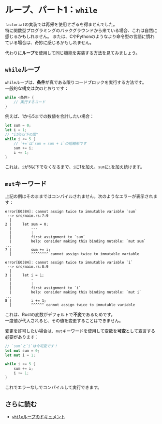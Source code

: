 # ループ、パート1：`while`

`factorial`の実装では再帰を使用せざるを得ませんでした。\
特に関数型プログラミングのバックグラウンドから来ている場合、これは自然に感じるかもしれません。
または、CやPythonのようなより命令型の言語に慣れている場合は、奇妙に感じるかもしれません。

代わりに**ループ**を使用して同じ機能を実装する方法を見てみましょう。

## `while`ループ

`while`ループは、**条件**が真である限りコードブロックを実行する方法です。\
一般的な構文は次のとおりです：

```rust
while <条件> {
    // 実行するコード
}
```

例えば、1から5までの数値を合計したい場合：

```rust
let sum = 0;
let i = 1;
// "iが5以下の間"
while i <= 5 {
    // `+=`は`sum = sum + i`の短縮形です
    sum += i;
    i += 1;
}
```

これは、`i`が5以下でなくなるまで、`i`に1を加え、`sum`に`i`を加え続けます。

## `mut`キーワード

上記の例はそのままではコンパイルされません。次のようなエラーが表示されます：

```text
error[E0384]: cannot assign twice to immutable variable `sum`
 --> src/main.rs:7:9
  |
2 |     let sum = 0;
  |         ---
  |         |
  |         first assignment to `sum`
  |         help: consider making this binding mutable: `mut sum`
...
7 |         sum += i;
  |         ^^^^^^^^ cannot assign twice to immutable variable

error[E0384]: cannot assign twice to immutable variable `i`
 --> src/main.rs:8:9
  |
3 |     let i = 1;
  |         -
  |         |
  |         first assignment to `i`
  |         help: consider making this binding mutable: `mut i`
...
8 |         i += 1;
  |         ^^^^^^ cannot assign twice to immutable variable
```

これは、Rustの変数がデフォルトで**不変**であるためです。\
一度値が代入されると、その値を変更することはできません。

変更を許可したい場合は、`mut`キーワードを使用して変数を**可変**として宣言する必要があります：

```rust
// `sum`と`i`は今可変です！
let mut sum = 0;
let mut i = 1;

while i <= 5 {
    sum += i;
    i += 1;
}
```

これでエラーなしでコンパイルして実行できます。

## さらに読む

- [`while`ループのドキュメント](https://doc.rust-lang.org/std/keyword.while.html)
